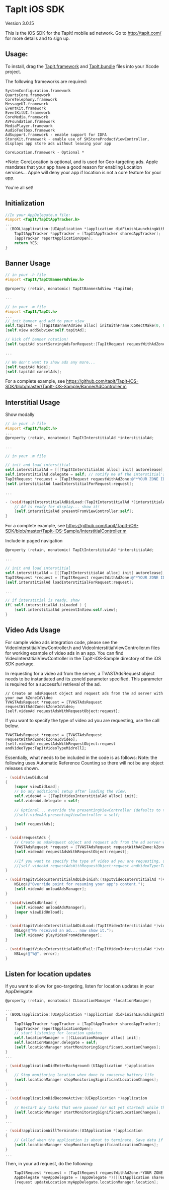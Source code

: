 TapIt iOS SDK
=============

Version 3.0.15

This is the iOS SDK for the TapIt! mobile ad network.  Go to http://tapit.com/ for more details and to sign up.


Usage:
------
To install, drag the [TapIt.framework](https://github.com/tapit/TapIt-iOS-SDK/tree/master/Framework/TapIt.framework "TapIt.framework") and [TapIt.bundle](https://github.com/tapit/TapIt-iOS-SDK/tree/master/Framework/TapIt.bundle "TapIt.bundle") files into your Xcode project.

The following frameworks are required:
````
SystemConfiguration.framework
QuartsCore.framework
CoreTelephony.framework
MessageUI.framework
EventKit.framework
EventKitUI.framework
CoreMedia.framework
AVFoundation.framework
MediaPlayer.framework
AudioToolbox.framework
AdSupport.framework - enable support for IDFA
StoreKit.framework - enable use of SKStoreProductViewController, displays app store ads without leaving your app

CoreLocation.framework - Optional *
````
*Note: CoreLocation is optional, and is used for Geo-targeting ads.  Apple mandates that your app have a good reason for enabling Location services... Apple will deny your app if location is not a core feature for your app.

You're all set!


Initialization
------------

````objective-c
//In your AppDelegate.m file:
#import <TapIt/TapItAppTracker.h>
...
- (BOOL)application:(UIApplication *)application didFinishLaunchingWithOptions:(NSDictionary *)launchOptions {
    TapItAppTracker *appTracker = [TapItAppTracker sharedAppTracker];
    [appTracker reportApplicationOpen];
    return YES;
}
````

Banner Usage
------------
````objective-c
// in your .h file
#import <TapIt/TapItBannerAdView.h>

@property (retain, nonatomic) TapItBannerAdView *tapitAd;

...

// in your .m file
#import <TapIt/TapIt.h>
...
// init banner and add to your view
self.tapitAd = [[TapItBannerAdView alloc] initWithFrame:CGRectMake(0, 0, 320, 50)];
[self.view addSubview:self.tapitAd];

// kick off banner rotation!
[self.tapitAd startServingAdsForRequest:[TapItRequest requestWithAdZone:@"*YOUR ZONE ID*"]];

...

// We don't want to show ads any more...
[self.tapitAd hide];
[self.tapitAd cancelAds];
````

For a complete example, see https://github.com/tapit/TapIt-iOS-SDK/blob/master/TapIt-iOS-Sample/BannerAdController.m

Interstitial Usage
------------------
Show modally
````objective-c
// in your .h file
#import <TapIt/TapIt.h>
...
@property (retain, nonatomic) TapItInterstitialAd *interstitialAd;

...

// in your .m file

// init and load interstitial
self.interstitialAd = [[[TapItInterstitialAd alloc] init] autorelease];
self.interstitialAd.delegate = self; // notify me of the interstitial's state changes
TapItRequest *request = [TapItRequest requestWithAdZone:@"*YOUR ZONE ID*"];
[self.interstitialAd loadInterstitialForRequest:request];

...

- (void)tapitInterstitialAdDidLoad:(TapItInterstitialAd *)interstitialAd {
    // Ad is ready for display... show it!
    [self.interstitialAd presentFromViewController:self];
}
````
For a complete example, see https://github.com/tapit/TapIt-iOS-SDK/blob/master/TapIt-iOS-Sample/InterstitialController.m

Include in paged navigation
    
````objective-c
@property (retain, nonatomic) TapItInterstitialAd *interstitialAd;

...

// init and load interstitial
self.interstitialAd = [[[TapItInterstitialAd alloc] init] autorelease];
TapItRequest *request = [TapItRequest requestWithAdZone:@"*YOUR ZONE ID*"];
[self.interstitialAd loadInterstitialForRequest:request];

...

// if interstitial is ready, show
if( self.interstitialAd.isLoaded ) {
    [self.interstitialAd presentInView:self.view];
}
````

Video Ads Usage
----------------

For sample video ads integration code, please see the VideoInterstitialViewController.h and VideoInterstitialViewController.m
files for working example of video ads in an app.  You can find VideoInterstitialViewController in the 
TapIt-iOS-Sample directory of the iOS SDK package.

In requesting for a video ad from the server, a TVASTAdsRequest object needs to be instantiated 
and its zoneId parameter specified.  This parameter is required for a successful
retrieval of the ad.  
    
    // Create an adsRequest object and request ads from the ad server with your own kZoneIdVideo
    TVASTAdsRequest *request = [TVASTAdsRequest requestWithAdZone:kZoneIdVideo;
    [self.videoAd requestAdsWithRequestObject:request];

If you want to specify the type of video ad you are requesting, use the call below.  
    
    TVASTAdsRequest *request = [TVASTAdsRequest requestWithAdZone:kZoneIdVideo];
    [self.videoAd requestAdsWithRequestObject:request andVideoType:TapItVideoTypeMidroll];
    
Essentially, what needs to be included in the code is as follows:
Note: the following uses Automatic Reference Counting so there will not be any object releases shown.

````objective-c
- (void)viewDidLoad
{
    [super viewDidLoad];
	// Do any additional setup after loading the view.
    self.videoAd = [[TapItVideoInterstitialAd alloc] init];
    self.videoAd.delegate = self;
    
    // Optional... override the presentingViewController (defaults to the delegate)
    //self.videoAd.presentingViewController = self;        

    [self requestAds];
}

- (void)requestAds {    
    // Create an adsRequest object and request ads from the ad server with your own kZoneIdVideo
    TVASTAdsRequest *request = [TVASTAdsRequest requestWithAdZone:kZoneIdVideo];
    [self.videoAd requestAdsWithRequestObject:request];
    
    //If you want to specify the type of video ad you are requesting, use the call below.
    //[self.videoAd requestAdsWithRequestObject:request andVideoType:TapItVideoTypeMidroll];
}

- (void)tapitVideoInterstitialAdDidFinish:(TapItVideoInterstitialAd *)videoAd {
    NSLog(@"Override point for resuming your app's content.");
    [self.videoAd unloadAdsManager];
}

- (void)viewDidUnload {
    [self.videoAd unloadAdsManager];
    [super viewDidUnload];
}

- (void)tapitVideoInterstitialAdDidLoad:(TapItVideoInterstitialAd *)videoAd {
    NSLog(@"We received an ad... now show it.");
    [self.videoAd playVideoFromAdsManager];
}

- (void)tapitVideoInterstitialAdDidFail:(TapItVideoInterstitialAd *)videoAd withErrorString:(NSString *)error {
    NSLog(@"%@", error);
}
````

Listen for location updates
---------------------------
If you want to allow for geo-targeting, listen for location updates in your AppDelegate:
````objective-c
@property (retain, nonatomic) CLLocationManager *locationManager;

...
- (BOOL)application:(UIApplication *)application didFinishLaunchingWithOptions:(NSDictionary *)launchOptions
{
	TapItAppTracker *appTracker = [TapItAppTracker sharedAppTracker];
    [appTracker reportApplicationOpen];
	// start listening for location updates
	self.locationManager = [[CLLocationManager alloc] init];
	self.locationManager.delegate = self;
	[self.locationManager startMonitoringSignificantLocationChanges];
}
...

- (void)applicationDidEnterBackground:(UIApplication *)application
{
	// Stop monitoring location when done to conserve battery life
	[self.locationManager stopMonitoringSignificantLocationChanges];
}
...

- (void)applicationDidBecomeActive:(UIApplication *)application
{
    // Restart any tasks that were paused (or not yet started) while the application was inactive. If the application was previously in the background, optionally refresh the user interface.
    [self.locationManager startMonitoringSignificantLocationChanges];
}
...

- (void)applicationWillTerminate:(UIApplication *)application
{
    // Called when the application is about to terminate. Save data if appropriate. See also applicationDidEnterBackground:.
    [self.locationManager stopMonitoringSignificantLocationChanges];
}
...

````

Then, in your ad request, do the following:
````objective-c
	TapItRequest *request = [TapItRequest requestWithAdZone:*YOUR ZONE ID*];
	AppDelegate *myAppDelegate = (AppDelegate *)([[UIApplication sharedApplication] delegate]);
    [request updateLocation:myAppDelegate.locationManager.location];
    
````